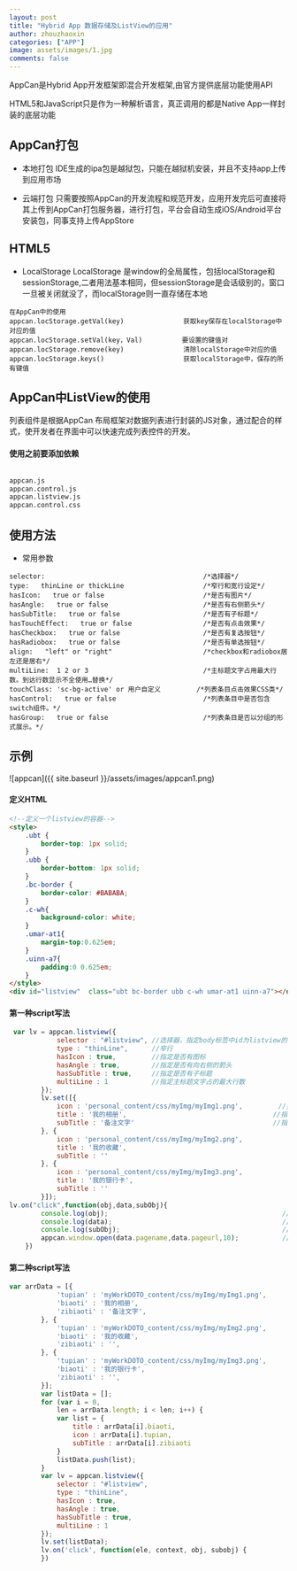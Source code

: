 ```yaml
---
layout: post
title: "Hybrid App 数据存储及ListView的应用"
author: zhouzhaoxin
categories: ["APP"]
image: assets/images/1.jpg
comments: false
---
```

AppCan是Hybrid App开发框架即混合开发框架,由官方提供底层功能使用API

HTML5和JavaScript只是作为一种解析语言，真正调用的都是Native App一样封装的底层功能

## AppCan打包
- 本地打包
IDE生成的ipa包是越狱包，只能在越狱机安装，并且不支持app上传到应用市场

- 云端打包
只需要按照AppCan的开发流程和规范开发，应用开发完后可直接将其上传到AppCan打包服务器，进行打包，平台会自动生成iOS/Android平台安装包，同事支持上传AppStore

## HTML5
- LocalStorage
LocalStorage 是window的全局属性，包括localStorage和sessionStorage,二者用法基本相同，但sessionStorage是会话级别的，窗口一旦被关闭就没了，而localStorage则一直存储在本地
```text
在AppCan中的使用
appcan.locStorage.getVal(key)               获取key保存在localStorage中对应的值
appcan.locStorage.setVal(key，Val)          要设置的键值对
appcan.locStorage.remove(key)               清除localStorage中对应的值
appcan.locStorage.keys()                    获取localStorage中，保存的所有键值
```

## AppCan中ListView的使用

列表组件是根据AppCan 布局框架对数据列表进行封装的JS对象，通过配合的样式，使开发者在界面中可以快速完成列表控件的开发。

#### 使用之前要添加依赖
```python

appcan.js
appcan.control.js
appcan.listview.js
appcan.control.css
```
## 使用方法
- 常用参数
```text
selector:                                        /*选择器*/
type:   thinLine or thickLine                    /*窄行和宽行设定*/
hasIcon:   true or false                         /*是否有图片*/
hasAngle:   true or false                        /*是否有右侧箭头*/
hasSubTitle:   true or false                     /*是否有子标题*/
hasTouchEffect:   true or false                  /*是否有点击效果*/
hasCheckbox:   true or false                     /*是否有复选按钮*/
hasRadiobox:   true or false                     /*是否有单选按钮*/
align:   "left" or "right"                       /*checkbox和radiobox居左还是居右*/
multiLine:  1 2 or 3                             /*主标题文字占用最大行数。到达行数显示不全使用…替换*/
touchClass: 'sc-bg-active' or 用户自定义         /*列表条目点击效果CSS类*/
hasControl:   true or false                      /*列表条目中是否包含switch组件。*/
hasGroup:   true or false                        /*列表条目是否以分组的形式展示。*/
```

## 示例
![appcan]({{ site.baseurl }}/assets/images/appcan1.png)
#### 定义HTML
```html
<!--定义一个listview的容器-->
<style>
    .ubt {
        border-top: 1px solid;
    }
    .ubb {
        border-bottom: 1px solid;
    }
    .bc-border {
        border-color: #BABABA;
    }
    .c-wh{
        background-color: white;
    }
    .umar-at1{
        margin-top:0.625em;
    }
    .uinn-a7{
        padding:0 0.625em;
    }
</style>
<div id="listview"  class="ubt bc-border ubb c-wh umar-at1 uinn-a7"></div>

```

#### 第一种script写法
```javascript
 var lv = appcan.listview({
            selector : "#listview", //选择器，指定body标签中id为listview的容器
            type : "thinLine",      //窄行
            hasIcon : true,         //指定是否有图标
            hasAngle : true,        //指定是否有向右侧的箭头
            hasSubTitle : true,     //指定是否有子标题
            multiLine : 1           //指定主标题文字占的最大行数
        });
        lv.set([{
            icon : 'personal_content/css/myImg/myImg1.png',         //指定图标
            title : '我的相册',                                     //指定标题文字
            subTitle : '备注文字'                                   //指定子标题文字
        }, {
            icon : 'personal_content/css/myImg/myImg2.png',
            title : '我的收藏',
            subTitle : ''
        }, {
            icon : 'personal_content/css/myImg/myImg3.png',
            title : '我的银行卡',
            subTitle : ''
        }]);
lv.on("click",function(obj,data,subObj){
        console.log(obj);                                            //列表条目DOM对象
        console.log(data);                                           //列表条目对应数据源对象
        console.log(subObj);                                         //列表条目点击时的子元素DOM对象例如图片
        appcan.window.open(data.pagename,data.pageurl,10);           //通过此方法打开对应的界面
    })

```
#### 第二种script写法
```javascript
var arrData = [{
            'tupian' : 'myWorkDOTO_content/css/myImg/myImg1.png',
            'biaoti' : '我的相册',
            'zibiaoti' : '备注文字',
        }, {
            'tupian' : 'myWorkDOTO_content/css/myImg/myImg2.png',
            'biaoti' : '我的收藏',
            'zibiaoti' : '',
        }, {
            'tupian' : 'myWorkDOTO_content/css/myImg/myImg3.png',
            'biaoti' : '我的银行卡',
            'zibiaoti' : '',
        }];
        var listData = [];
        for (var i = 0,
            len = arrData.length; i < len; i++) {
            var list = {
                title : arrData[i].biaoti,
                icon : arrData[i].tupian,
                subTitle : arrData[i].zibiaoti
            }
            listData.push(list);
        }
        var lv = appcan.listview({
            selector : "#listview",
            type : "thinLine",
            hasIcon : true,
            hasAngle : true,
            hasSubTitle : true,
            multiLine : 1
        });
        lv.set(listData);
        lv.on('click', function(ele, context, obj, subobj) {
        })
```